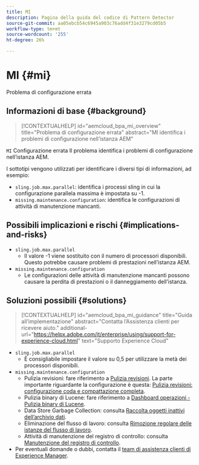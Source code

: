 ```yaml
---
title: MI
description: Pagina della guida del codice di Pattern Detector
source-git-commit: aa05ebcb54c6945a903c76add4f31e3279cd05b5
workflow-type: tm+mt
source-wordcount: '255'
ht-degree: 26%

---
```


# MI {#mi}

Problema di configurazione errata

## Informazioni di base {#background}

>[!CONTEXTUALHELP]
>id="aemcloud_bpa_mi_overview"
>title="Problema di configurazione errata"
>abstract="MI identifica i problemi di configurazione nell’istanza AEM"

`MI`  Configurazione errata Il problema identifica i problemi di configurazione nell’istanza AEM.

I sottotipi vengono utilizzati per identificare i diversi tipi di informazioni, ad esempio:

* `sling.job.max.parallel`: identifica i processi sling in cui la configurazione parallela massima è impostata su -1.
* `missing.maintenance.configuration`: identifica le configurazioni di attività di manutenzione mancanti.

## Possibili implicazioni e rischi {#implications-and-risks}

* `sling.job.max.parallel`
   * Il valore -1 viene sostituito con il numero di processori disponibili. Questo potrebbe causare problemi di prestazioni nell’istanza AEM.
* `missing.maintenance.configuration`
   * Le configurazioni delle attività di manutenzione mancanti possono causare la perdita di prestazioni o il danneggiamento dell’istanza.

## Soluzioni possibili {#solutions}

>[!CONTEXTUALHELP]
>id="aemcloud_bpa_mi_guidance"
>title="Guida all’implementazione"
>abstract="Contatta l’Assistenza clienti per ricevere aiuto."
>additional-url="https://helpx.adobe.com/it/enterprise/using/support-for-experience-cloud.html" text="Supporto Experience Cloud"

* `sling.job.max.parallel`
   * È consigliabile impostare il valore su 0,5 per utilizzare la metà dei processori disponibili.
* `missing.maintenance.configuration`
   * Pulizia revisioni: fare riferimento a [Pulizia revisioni](https://experienceleague.adobe.com/docs/experience-manager-65/deploying/deploying/revision-cleanup.html). La parte importante riguardante la configurazione è questa: [Pulizia revisioni: configurazione coda e compattazione completa](https://experienceleague.adobe.com/docs/experience-manager-65/deploying/deploying/revision-cleanup.html#how-to-configure-full-and-tail-compaction).
   * Pulizia binary di Lucene: fare riferimento a [Dashboard operazioni - Pulizia binary di Lucene](https://experienceleague.adobe.com/docs/experience-manager-65/administering/operations/operations-dashboard.html#lucene-binaries-cleanup).
   * Data Store Garbage Collection: consulta [Raccolta oggetti inattivi dell’archivio dati](https://experienceleague.adobe.com/docs/experience-manager-65/administering/operations/data-store-garbage-collection.html).
   * Eliminazione del flusso di lavoro: consulta [Rimozione regolare delle istanze del flusso di lavoro](https://experienceleague.adobe.com/docs/experience-manager-65/administering/operations/workflows-administering.html?lang=it#regular-purging-of-workflow-instances).
   * Attività di manutenzione del registro di controllo: consulta [Manutenzione del registro di controllo](https://experienceleague.adobe.com/docs/experience-manager-65/administering/operations/operations-audit-log.html).
* Per eventuali domande o dubbi, contatta il [team di assistenza clienti di Experience Manager](https://helpx.adobe.com/it/enterprise/using/support-for-experience-cloud.html).